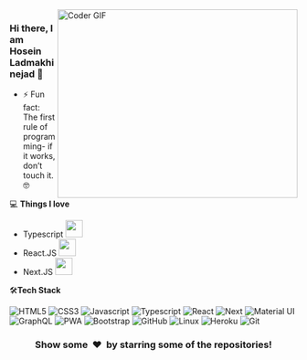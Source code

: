 <img align="right" src="https://github.com/rajaprerak/rajaprerak/blob/master/developer.gif" alt="Coder GIF" width="420" height="330">



### Hi there, I am Hosein Ladmakhi nejad 👋

- ⚡ Fun fact: The first rule of programming- if it works, don’t touch it.🤓

💻 **Things I love**
- Typescript <img src="https://media.giphy.com/media/WUlplcMpOCEmTGBtBW/giphy.gif" width="30"> 
- React.JS <img src="https://media.giphy.com/media/WUlplcMpOCEmTGBtBW/giphy.gif" width="30"> 
- Next.JS <img src="https://media.giphy.com/media/WUlplcMpOCEmTGBtBW/giphy.gif" width="30"> 

🛠**Tech Stack**

![HTML5](https://img.shields.io/badge/-HTML5-000000?style=flat&logo=HTML5)
![CSS3](https://img.shields.io/badge/-CSS3-000000?style=flat&logo=CSS3)
![Javascript](https://img.shields.io/badge/-javascript-000000?style=flat&logo=javascript)
![Typescript](https://img.shields.io/badge/-typescript-000000?style=flat&logo=typescript)
![React](https://img.shields.io/badge/-react-000000?style=flat&logo=react)
![Next](https://img.shields.io/badge/-next-000000?style=flat&logo=next.js)
![Material UI](https://img.shields.io/badge/-mui-000000?style=flat&logo=mui)
![GraphQL](https://img.shields.io/badge/-graphql-000000?style=flat&logo=graphql)
![PWA](https://img.shields.io/badge/-PWA-000000?style=flat&logo=pwa)
![Bootstrap](https://img.shields.io/badge/-Bootstrap-000000?style=flat&logo=bootstrap)
![GitHub](https://img.shields.io/badge/-GitHub-000000?style=flat&logo=github&logoColor=FFFFFF)
![Linux](https://img.shields.io/badge/-Linux-000000?style=flat&logo=linux&logoColor=FCC624)
![Heroku](https://img.shields.io/badge/-Heroku-000000?style=flat&logo=heroku)
![Git](https://img.shields.io/badge/-Git-000000?style=flat&logo=git&logoColor=F05032)

<div align="center">
    <h3 align="center">Show some &nbsp;❤️&nbsp; by starring some of the repositories!</h3>
</div>
